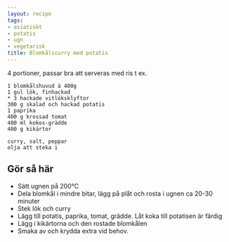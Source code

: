 ```yaml
---
layout: recipe
tags:
- asiatiskt
- potatis
- ugn
- vegetarisk
title: Blomkålscurry med potatis
---
```


4 portioner, passar bra att serveras med ris t ex.
```
1 blomkålshuvud à 400g
1 gul lök, finhackad
* 3 hackade vitlöksklyftor
300 g skalad och hackad potatis
1 paprika
400 g krossad tomat
400 ml kokos-grädde
400 g kikärtor

curry, salt, peppar
olja att steka i
```
## Gör så här
* Sätt ugnen på 200°C
* Dela blomkål i mindre bitar, lägg på plåt och rosta i ugnen ca 20-30 minuter
* Stek lök och curry
* Lägg till potatis, paprika, tomat, grädde. Låt koka till potatisen är färdig
* Lägg i kikärtorna och den rostade blomkålen
* Smaka av och krydda extra vid behov.
